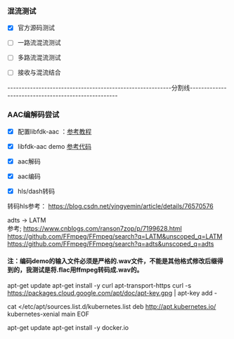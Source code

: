 

### 混流测试
 - [x] 官方源码测试
 - [ ] 一路流混流测试
 - [ ] 多路流混流测试
 - [ ] 接收与混流结合


----------------------------------------------------------分割线----------------------------------------------------

### AAC编解码尝试

 - [x] 配置libfdk-aac ：[参考教程](http://discuss.seekloud.org:50080/d/262-libfdk-acc-windows)   
 - [x] libfdk-aac demo [参考代码](https://github.com/akanchi/aac-example)
 - [x] aac解码
 - [x] aac编码
 - [x] hls/dash转码


 转码hls参考：
  https://blog.csdn.net/yingyemin/article/details/76570576

 adts -> LATM  
 参考;
 https://www.cnblogs.com/ranson7zop/p/7199628.html 
 https://github.com/FFmpeg/FFmpeg/search?q=LATM&unscoped_q=LATM
 https://github.com/FFmpeg/FFmpeg/search?q=adts&unscoped_q=adts

#### 注：编码demo的输入文件必须是严格的.wav文件，不能是其他格式修改后缀得到的，我测试是将.flac用ffmpeg转码成.wav的。


apt-get update 
apt-get install -y curl apt-transport-https
curl -s https://packages.cloud.google.com/apt/doc/apt-key.gpg | apt-key add -

cat <<EOF >/etc/apt/sources.list.d/kubernetes.list
deb http://apt.kubernetes.io/ kubernetes-xenial main
EOF

apt-get update
apt-get install -y docker.io 
